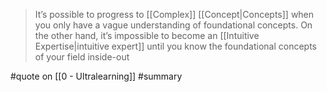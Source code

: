 > It’s possible to progress to [[Complex]] [[Concept|Concepts]] when you only have a vague understanding of foundational concepts. On the other hand, it’s impossible to become an [[Intuitive Expertise|intuitive expert]] until you know the foundational concepts of your field inside-out

#quote on [[0 - Ultralearning]] #summary
